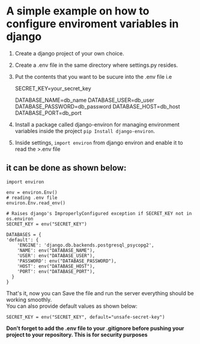 # A simple example on how to configure enviroment variables in django

1. Create a django project of your own choice.
2. Create a .env file in the same directory where settings.py resides.
3. Put the contents that you want to be sucure into the .env file i.e

    SECRET_KEY=your_secret_key

    DATABASE_NAME=db_name
    DATABASE_USER=db_user
    DATABASE_PASSWORD=db_password
    DATABASE_HOST=db_host
    DATABASE_PORT=db_port

4. Install a package called django-environ for managing environment variables inside the project `pip Install django-environ`.
5. Inside settings, `import environ` from django environ and enable it to read the >.env file
## it can be done as shown below:
    import environ

    env = environ.Env()
    # reading .env file
    environ.Env.read_env()

    # Raises django's ImproperlyConfigured exception if SECRET_KEY not in os.environ
    SECRET_KEY = env("SECRET_KEY")

    DATABASES = {
    'default': {
        'ENGINE': 'django.db.backends.postgresql_psycopg2',
        'NAME': env("DATABASE_NAME"),
        'USER': env("DATABASE_USER"),
        'PASSWORD': env("DATABASE_PASSWORD"),
        'HOST': env("DATABASE_HOST"),
        'PORT': env("DATABASE_PORT"),
      }
    }

That's it, now you can Save the file and run the server everything should be working smoothly.  
You can also provide default values as shown below:

    SECRET_KEY = env("SECRET_KEY", default="unsafe-secret-key")

__Don't forget to add the .env file to your .gitignore before pushing your project to your repository. This is for security purposes__
